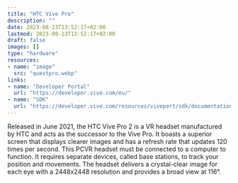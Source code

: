 ```yaml
---
title: "HTC Vive Pro"
description: ""
date: 2023-08-23T13:52:17+02:00
lastmod: 2023-08-23T13:52:17+02:00
draft: false
images: []
type: "hardware"
resources:
- name: "image"
  src: "questpro.webp"
links:
- name: "Developer Portal"
  url: "https://developer.vive.com/eu/"
- name: "SDK"
  url: "https://developer.vive.com/resources/viveport/sdk/documentation/english/viveport-sdk/integration-viveport-sdk/"
---
```

Released in June 2021, the HTC Vive Pro 2 is a VR headset manufactured by HTC and acts as the successor to the Vive Pro. It boasts a superior screen that displays clearer images and has a refresh rate that updates 120 times per second. This PCVR headset must be connected to a computer to function. It requires separate devices, called base stations, to track your position and movements. The headset delivers a crystal-clear image for each eye with a 2448x2448 resolution and provides a broad view at 116°.
